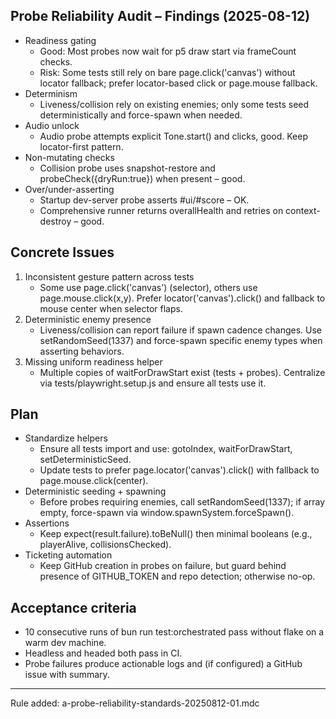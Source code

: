 ## Probe Reliability Audit – Findings (2025-08-12)

- Readiness gating
  - Good: Most probes now wait for p5 draw start via frameCount checks.
  - Risk: Some tests still rely on bare page.click('canvas') without locator fallback; prefer locator-based click or page.mouse fallback.
- Determinism
  - Liveness/collision rely on existing enemies; only some tests seed deterministically and force-spawn when needed.
- Audio unlock
  - Audio probe attempts explicit Tone.start() and clicks, good. Keep locator-first pattern.
- Non-mutating checks
  - Collision probe uses snapshot-restore and probeCheck({dryRun:true}) when present – good.
- Over/under-asserting
  - Startup dev-server probe asserts #ui/#score – OK.
  - Comprehensive runner returns overallHealth and retries on context-destroy – good.

## Concrete Issues

1) Inconsistent gesture pattern across tests
   - Some use page.click('canvas') (selector), others use page.mouse.click(x,y). Prefer locator('canvas').click() and fallback to mouse center when selector flaps.
2) Deterministic enemy presence
   - Liveness/collision can report failure if spawn cadence changes. Use setRandomSeed(1337) and force-spawn specific enemy types when asserting behaviors.
3) Missing uniform readiness helper
   - Multiple copies of waitForDrawStart exist (tests + probes). Centralize via tests/playwright.setup.js and ensure all tests use it.

## Plan

- Standardize helpers
  - Ensure all tests import and use: gotoIndex, waitForDrawStart, setDeterministicSeed.
  - Update tests to prefer page.locator('canvas').click() with fallback to page.mouse.click(center).
- Deterministic seeding + spawning
  - Before probes requiring enemies, call setRandomSeed(1337); if array empty, force-spawn via window.spawnSystem.forceSpawn().
- Assertions
  - Keep expect(result.failure).toBeNull() then minimal booleans (e.g., playerAlive, collisionsChecked).
- Ticketing automation
  - Keep GitHub creation in probes on failure, but guard behind presence of GITHUB_TOKEN and repo detection; otherwise no-op.

## Acceptance criteria
- 10 consecutive runs of bun run test:orchestrated pass without flake on a warm dev machine.
- Headless and headed both pass in CI.
- Probe failures produce actionable logs and (if configured) a GitHub issue with summary.

---

Rule added: a-probe-reliability-standards-20250812-01.mdc